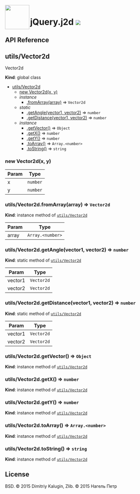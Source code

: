<img src="https://github.com/fsggs/jquery.j2d/blob/0.2.0-dev/src/img/logo.png?raw=true" align="left" width="80"/>
<h1 align="left">jQuery.j2d <a href="https://www.versioneye.com/user/projects/56afa5f63d82b9003761dfc8">
    <img src="https://www.versioneye.com/user/projects/56afa5f63d82b9003761dfc8/badge.svg?style=flat"/></a></h1>


## API Reference

<a name="utils/Vector2d"></a>

## utils/Vector2d
Vector2d

**Kind**: global class  

* [utils/Vector2d](#utils/Vector2d)
    * [new Vector2d(x, y)](#new_utils/Vector2d_new)
    * _instance_
        * [.fromArray(array)](#utils/Vector2d+fromArray) ⇒ <code>Vector2d</code>
    * _static_
        * [.getAngle(vector1, vector2)](#utils/Vector2d.getAngle) ⇒ <code>number</code>
        * [.getDistance(vector1, vector2)](#utils/Vector2d.getDistance) ⇒ <code>number</code>
    * _instance_
        * [.getVector()](#utils/Vector2d+getVector) ⇒ <code>Object</code>
        * [.getX()](#utils/Vector2d+getX) ⇒ <code>number</code>
        * [.getY()](#utils/Vector2d+getY) ⇒ <code>number</code>
        * [.toArray()](#utils/Vector2d+toArray) ⇒ <code>Array.&lt;number&gt;</code>
        * [.toString()](#utils/Vector2d+toString) ⇒ <code>string</code>

<a name="new_utils/Vector2d_new"></a>

### new Vector2d(x, y)

| Param | Type |
| --- | --- |
| x | <code>number</code> | 
| y | <code>number</code> | 

<a name="utils/Vector2d+fromArray"></a>

### utils/Vector2d.fromArray(array) ⇒ <code>Vector2d</code>
**Kind**: instance method of <code>[utils/Vector2d](#utils/Vector2d)</code>  

| Param | Type |
| --- | --- |
| array | <code>Array.&lt;number&gt;</code> | 

<a name="utils/Vector2d.getAngle"></a>

### utils/Vector2d.getAngle(vector1, vector2) ⇒ <code>number</code>
**Kind**: static method of <code>[utils/Vector2d](#utils/Vector2d)</code>  

| Param | Type |
| --- | --- |
| vector1 | <code>Vector2d</code> | 
| vector2 | <code>Vector2d</code> | 

<a name="utils/Vector2d.getDistance"></a>

### utils/Vector2d.getDistance(vector1, vector2) ⇒ <code>number</code>
**Kind**: static method of <code>[utils/Vector2d](#utils/Vector2d)</code>  

| Param | Type |
| --- | --- |
| vector1 | <code>Vector2d</code> | 
| vector2 | <code>Vector2d</code> | 

<a name="utils/Vector2d+getVector"></a>

### utils/Vector2d.getVector() ⇒ <code>Object</code>
**Kind**: instance method of <code>[utils/Vector2d](#utils/Vector2d)</code>  
<a name="utils/Vector2d+getX"></a>

### utils/Vector2d.getX() ⇒ <code>number</code>
**Kind**: instance method of <code>[utils/Vector2d](#utils/Vector2d)</code>  
<a name="utils/Vector2d+getY"></a>

### utils/Vector2d.getY() ⇒ <code>number</code>
**Kind**: instance method of <code>[utils/Vector2d](#utils/Vector2d)</code>  
<a name="utils/Vector2d+toArray"></a>

### utils/Vector2d.toArray() ⇒ <code>Array.&lt;number&gt;</code>
**Kind**: instance method of <code>[utils/Vector2d](#utils/Vector2d)</code>  
<a name="utils/Vector2d+toString"></a>

### utils/Vector2d.toString() ⇒ <code>string</code>
**Kind**: instance method of <code>[utils/Vector2d](#utils/Vector2d)</code>  

## License

BSD. © 2015 Dimitriy Kalugin, Zlib. © 2015 Нагель Петр

